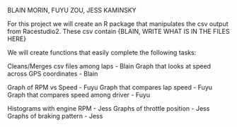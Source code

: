 BLAIN MORIN, FUYU ZOU, JESS KAMINSKY

For this project we will create an R package that manipulates the csv output from Racestudio2. These csv contain {BLAIN, WRITE WHAT IS IN THE FILES HERE}

We will create functions that easily complete the following tasks:

Cleans/Merges csv files among laps - Blain
Graph that looks at speed across GPS coordinates - Blain

Graph of RPM vs Speed - Fuyu
Graph that compares lap speed - Fuyu
Graph that compares speed among driver - Fuyu

Histograms with engine RPM - Jess
Graphs of throttle position - Jess
Graphs of braking pattern - Jess



